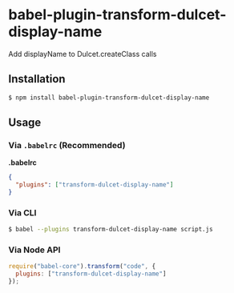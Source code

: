 # babel-plugin-transform-dulcet-display-name

Add displayName to Dulcet.createClass calls

## Installation

```sh
$ npm install babel-plugin-transform-dulcet-display-name
```

## Usage

### Via `.babelrc` (Recommended)

**.babelrc**

```json
{
  "plugins": ["transform-dulcet-display-name"]
}
```

### Via CLI

```sh
$ babel --plugins transform-dulcet-display-name script.js
```

### Via Node API

```javascript
require("babel-core").transform("code", {
  plugins: ["transform-dulcet-display-name"]
});
```